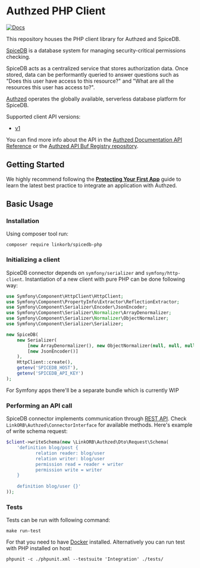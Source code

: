 # Authzed PHP Client

[![Docs](https://img.shields.io/badge/docs-authzed.com-%234B4B6C "Authzed Documentation")](https://docs.authzed.com)

This repository houses the PHP client library for Authzed and SpiceDB.

[SpiceDB] is a database system for managing security-critical permissions checking.

SpiceDB acts as a centralized service that stores authorization data.
Once stored, data can be performantly queried to answer questions such as "Does this user have access to this resource?" and "What are all the resources this user has access to?".

[Authzed] operates the globally available, serverless database platform for SpiceDB.

Supported client API versions:
- [v1](https://buf.build/authzed/api/docs/main/authzed.api.v1)

You can find more info about the API in the [Authzed Documentation API Reference] or the [Authzed API Buf Registry repository].

[SpiceDB]: https://github.com/authzed/spicedb
[Authzed]: https://authzed.com
[Authzed Documentation API Reference]: https://docs.authzed.com/reference/api
[Authzed API Buf Registry repository]: https://buf.build/authzed/api

## Getting Started

We highly recommend following the **[Protecting Your First App]** guide to learn the latest best practice to integrate an application with Authzed.

[Protecting Your First App]: https://docs.authzed.com/guides/first-app

## Basic Usage

### Installation

Using composer tool run:
```shell
composer require linkorb/spicedb-php
```

### Initializing a client

SpiceDB connector depends on `symfony/serializer` and `symfony/http-client`. Instantiation of a new client with pure PHP can be done following way:
```php
use Symfony\Component\HttpClient\HttpClient;
use Symfony\Component\PropertyInfo\Extractor\ReflectionExtractor;
use Symfony\Component\Serializer\Encoder\JsonEncoder;
use Symfony\Component\Serializer\Normalizer\ArrayDenormalizer;
use Symfony\Component\Serializer\Normalizer\ObjectNormalizer;
use Symfony\Component\Serializer\Serializer;

new SpiceDB(
    new Serializer(
        [new ArrayDenormalizer(), new ObjectNormalizer(null, null, null, new ReflectionExtractor())],
        [new JsonEncoder()]
    ),
    HttpClient::create(),
    getenv('SPICEDB_HOST'),
    getenv('SPICEDB_API_KEY')
);
```
For Symfony apps there'll be a separate bundle which is currently WIP

### Performing an API call

SpiceDB connector implements communication through [REST API](https://app.swaggerhub.com/apis-docs/authzed/authzed/1.0#/). Check `LinkORB\Authzed\ConnectorInterface` for available methods. Here's example of write schema request:
```php
$client->writeSchema(new \LinkORB\Authzed\Dto\Request\Schema(
    'definition blog/post {
           relation reader: blog/user
           relation writer: blog/user
           permission read = reader + writer
           permission write = writer
    }
    
    definition blog/user {}'
));
```

### Tests
Tests can be run with following command:
```shell
make run-test
```
For that you need to have [Docker](https://www.docker.com/) installed. Alternatively you can run test with PHP installed on host:
```shell
phpunit -c ./phpunit.xml --testsuite 'Integration' ./tests/
```
